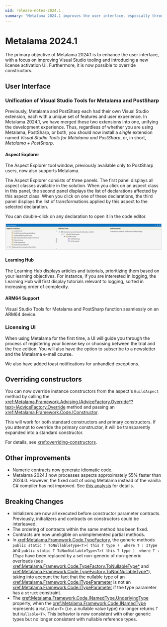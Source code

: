 ```yaml
---
uid: release-notes-2024.1
summary: "Metalama 2024.1 improves the user interface, especially through a Visual Studio extension that has been unified with PostSharp. The version also improves performance and the advising of constructors."
---
```


# Metalama 2024.1

The primary objective of Metalama 2024.1 is to enhance the user interface, with a focus on improving Visual Studio tooling and introducing a new license activation UI. Furthermore, it is now possible to override constructors.

## User Interface

### Unification of Visual Studio Tools for Metalama and PostSharp

Previously, Metalama and PostSharp each had their own Visual Studio extension, each with a unique set of features and user experience. In Metalama 2024.1, we have merged these two extensions into one, unifying the development experience. Thus, regardless of whether you are using Metalama, PostSharp, or both, you should now install a _single_ extension named _Visual Studio Tools for Metalama and PostSharp_, or, in short, _Metalama + PostSharp_.

#### Aspect Explorer

The Aspect Explorer tool window, previously available only to PostSharp users, now also supports Metalama.

The Aspect Explorer consists of three panels. The first panel displays all aspect classes available in the solution. When you click on an aspect class in this panel, the second panel displays the list of declarations affected by this aspect class. When you click on one of these declarations, the third panel displays the list of transformations applied by this aspect to the selected declaration.

You can double-click on any declaration to open it in the code editor.

![Aspect Explorer](../using/images/aspect-explorer.png)

#### Learning Hub

The Learning Hub displays articles and tutorials, prioritizing them based on your learning objectives. For instance, if you are interested in logging, the Learning Hub will first display tutorials relevant to logging, sorted in increasing order of complexity.

#### ARM64 Support

Visual Studio Tools for Metalama and PostSharp function seamlessly on an ARM64 device.

### Licensing UI

When using Metalama for the first time, a UI will guide you through the process of registering your license key or choosing between the trial and the free edition. You will also have the option to subscribe to a newsletter and the Metalama e-mail course.

We also have added toast notifications for unhandled exceptions.

## Overriding constructors

You can now override instance constructors from the aspect's `BuildAspect` method by calling the <xref:Metalama.Framework.Advising.IAdviceFactory.Override*?text=IAdviceFactory.Override> method and passing an <xref:Metalama.Framework.Code.IConstructor>.

This will work for both standard constructors and primary constructors. If you attempt to override the primary constructor, it will be transparently expanded into a standard constructor.

For details, see <xref:overriding-constructors>.


## Other improvements

* Numeric contracts now generate idiomatic code.
* Metalama 2024.1 now processes aspects approximately 55% faster than 2024.0. However, the fixed cost of using Metalama instead of the vanilla C# compiler has not improved. See [this analysis](https://blog.postsharp.net/metalama-2024-1-performance.html) for details.

## Breaking Changes

* Initializers are now all executed before constructor parameter contracts. Previously, initializers and contracts on constructors could be interleaved.
* The ordering of contracts within the same method has been fixed.
* Contracts are now uneligible on unimplemented partial methods.
* In <xref:Metalama.Framework.Code.TypeFactory>, the generic methods `public static T ToNullableType<T>( this T type )  where T : IType` and `public static T ToNonNullableType<T>( this T type )  where T : IType` have been replaced by a set non-generic of non-generic overloads  (see <xref:Metalama.Framework.Code.TypeFactory.ToNullableType*> and <xref:Metalama.Framework.Code.TypeFactory.ToNonNullableType*>), taking into account the fact that the nullable type of an <xref:Metalama.Framework.Code.ITypeParameter> is not an <xref:Metalama.Framework.Code.ITypeParameter> if the type parameter has a `struct` constraint.
* The <xref:Metalama.Framework.Code.INamedType.UnderlyingType> property, when the <xref:Metalama.Framework.Code.INamedType> represents a `Nullable<T>` (i.e. a nullable value type) no longer returns `T` but `Nullable<T>`. This behavior is now consistent with other generic types but no longer consistent with nullable reference types.

